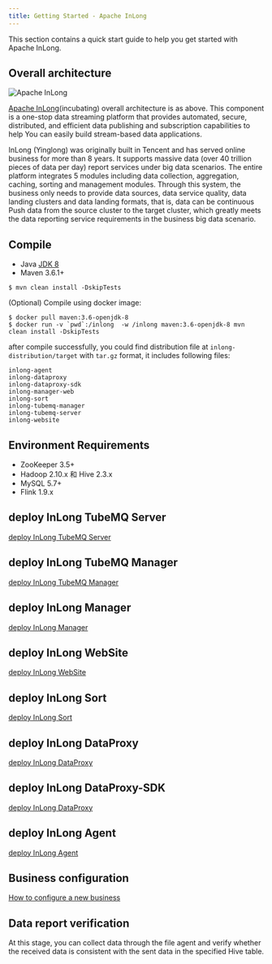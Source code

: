 ```yaml
---
title: Getting Started - Apache InLong
---
```


This section contains a quick start guide to help you get started with Apache InLong.

## Overall architecture
<img src="../../img/inlong_architecture.png" align="center" alt="Apache InLong"/>

[Apache InLong](https://inlong.apache.org)(incubating) overall architecture is as above. This component is a one-stop data streaming platform that provides automated, secure, distributed, and efficient data publishing and subscription capabilities to help You can easily build stream-based data applications.

InLong (Yinglong) was originally built in Tencent and has served online business for more than 8 years. It supports massive data (over 40 trillion pieces of data per day) report services under big data scenarios. The entire platform integrates 5 modules including data collection, aggregation, caching, sorting and management modules. Through this system, the business only needs to provide data sources, data service quality, data landing clusters and data landing formats, that is, data can be continuous Push data from the source cluster to the target cluster, which greatly meets the data reporting service requirements in the business big data scenario.


## Compile
- Java [JDK 8](https://adoptopenjdk.net/?variant=openjdk8)
- Maven 3.6.1+

```
$ mvn clean install -DskipTests
```
(Optional) Compile using docker image:
```
$ docker pull maven:3.6-openjdk-8
$ docker run -v `pwd`:/inlong  -w /inlong maven:3.6-openjdk-8 mvn clean install -DskipTests
```
after compile successfully, you could find distribution file at `inlong-distribution/target` with `tar.gz` format, it includes following files:
```
inlong-agent
inlong-dataproxy
inlong-dataproxy-sdk
inlong-manager-web
inlong-sort
inlong-tubemq-manager
inlong-tubemq-server
inlong-website
```

## Environment Requirements
- ZooKeeper 3.5+
- Hadoop 2.10.x 和 Hive 2.3.x
- MySQL 5.7+
- Flink 1.9.x

## deploy InLong TubeMQ Server
[deploy InLong TubeMQ Server](modules/tubemq/quick_start.md)

## deploy InLong TubeMQ Manager
[deploy InLong TubeMQ Manager](modules/tubemq/tubemq-manager/quick_start.md)

## deploy InLong Manager
[deploy InLong Manager](modules/manager/quick_start.md)

## deploy InLong WebSite
[deploy InLong WebSite](modules/website/quick_start.md)

## deploy InLong Sort
[deploy InLong Sort](modules/sort/quick_start.md)

## deploy InLong DataProxy
[deploy InLong DataProxy](modules/dataproxy/quick_start.md)

## deploy InLong DataProxy-SDK
[deploy InLong DataProxy](modules/dataproxy-sdk/quick_start.md)

## deploy InLong Agent
[deploy InLong Agent](modules/agent/quick_start.md)

## Business configuration
[How to configure a new business](cookbooks/user_manual.md)

## Data report verification
At this stage, you can collect data through the file agent and verify whether the received data is consistent with the sent data in the specified Hive table.
